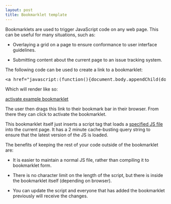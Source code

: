 ```yaml
---
layout: post
title: Bookmarklet template
---
```


Bookmarklets are used to trigger JavaScript code on any web page. This can be useful for many situations, such as:

* Overlaying a grid on a page to ensure conformance to user interface guidelines.

* Submitting content about the current page to an issue tracking system.

The following code can be used to create a link to a bookmarklet:

<pre class="prettyprint">&lt;a href="javascript:(function(){document.body.appendChild(document.createElement('script')).src='http://blakebutcher.com/content/example-bookmarklet.js?'+Math.floor(new%20Date().getTime()/(2*60*1000));})();"&gt;activate example bookmarklet&lt;/a&gt;
</pre>

Which will render like so:

<a class="btn" href="javascript:(function(){document.body.appendChild(document.createElement('script')).src='http://blakebutcher.com/content/example-bookmarklet.js?'+Math.floor(new%20Date().getTime()/(2*60*1000));})();">activate example bookmarklet</a>

The user then drags this link to their bookmark bar in their browser. From there they can click to activate the bookmarklet.

This bookmarklet itself just inserts a script tag that loads a <a href="http://blakebutcher.com/content/example-bookmarklet.js">specified JS file</a> into the current page. It has a 2 minute cache-busting query string to ensure that the latest version of the JS is loaded.

The benefits of keeping the rest of your code outside of the bookmarklet are:

* It is easier to maintain a normal JS file, rather than compiling it to bookmarklet form.

* There is no character limit on the length of the script, but there is inside the bookmarklet itself (depending on browser).

* You can update the script and everyone that has added the bookmarklet previously will receive the changes.